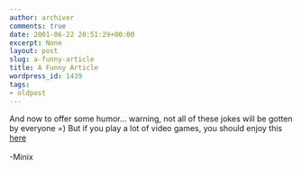 ```yaml
---
author: archiver
comments: true
date: 2001-06-22 20:51:29+00:00
excerpt: None
layout: post
slug: a-funny-article
title: A Funny Article
wordpress_id: 1439
tags:
- oldpost
---
```


And now to offer some humor... warning, not all of these jokes will be gotten by everyone =)  But if you play a lot of video games, you should enjoy this <a href = "http://www.3dactionplanet.com/features/articles/top10lifelikegame/">here</a><br /><br />-Minix